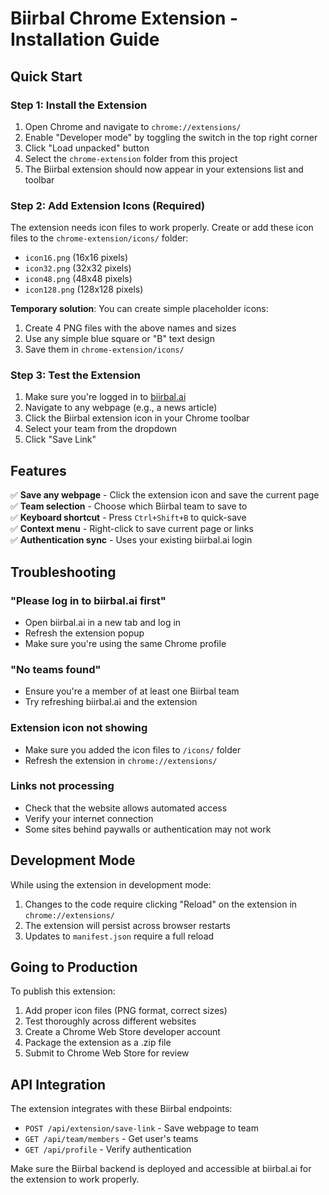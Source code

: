 # Biirbal Chrome Extension - Installation Guide

## Quick Start

### Step 1: Install the Extension
1. Open Chrome and navigate to `chrome://extensions/`
2. Enable "Developer mode" by toggling the switch in the top right corner
3. Click "Load unpacked" button
4. Select the `chrome-extension` folder from this project
5. The Biirbal extension should now appear in your extensions list and toolbar

### Step 2: Add Extension Icons (Required)
The extension needs icon files to work properly. Create or add these icon files to the `chrome-extension/icons/` folder:

- `icon16.png` (16x16 pixels)
- `icon32.png` (32x32 pixels) 
- `icon48.png` (48x48 pixels)
- `icon128.png` (128x128 pixels)

**Temporary solution**: You can create simple placeholder icons:
1. Create 4 PNG files with the above names and sizes
2. Use any simple blue square or "B" text design
3. Save them in `chrome-extension/icons/`

### Step 3: Test the Extension
1. Make sure you're logged in to [biirbal.ai](https://biirbal.ai)
2. Navigate to any webpage (e.g., a news article)
3. Click the Biirbal extension icon in your Chrome toolbar
4. Select your team from the dropdown
5. Click "Save Link"

## Features

✅ **Save any webpage** - Click the extension icon and save the current page  
✅ **Team selection** - Choose which Biirbal team to save to  
✅ **Keyboard shortcut** - Press `Ctrl+Shift+B` to quick-save  
✅ **Context menu** - Right-click to save current page or links  
✅ **Authentication sync** - Uses your existing biirbal.ai login  

## Troubleshooting

### "Please log in to biirbal.ai first"
- Open biirbal.ai in a new tab and log in
- Refresh the extension popup
- Make sure you're using the same Chrome profile

### "No teams found"
- Ensure you're a member of at least one Biirbal team
- Try refreshing biirbal.ai and the extension

### Extension icon not showing
- Make sure you added the icon files to `/icons/` folder
- Refresh the extension in `chrome://extensions/`

### Links not processing
- Check that the website allows automated access
- Verify your internet connection
- Some sites behind paywalls or authentication may not work

## Development Mode

While using the extension in development mode:
1. Changes to the code require clicking "Reload" on the extension in `chrome://extensions/`
2. The extension will persist across browser restarts
3. Updates to `manifest.json` require a full reload

## Going to Production

To publish this extension:
1. Add proper icon files (PNG format, correct sizes)
2. Test thoroughly across different websites
3. Create a Chrome Web Store developer account
4. Package the extension as a .zip file
5. Submit to Chrome Web Store for review

## API Integration

The extension integrates with these Biirbal endpoints:
- `POST /api/extension/save-link` - Save webpage to team
- `GET /api/team/members` - Get user's teams  
- `GET /api/profile` - Verify authentication

Make sure the Biirbal backend is deployed and accessible at biirbal.ai for the extension to work properly.
